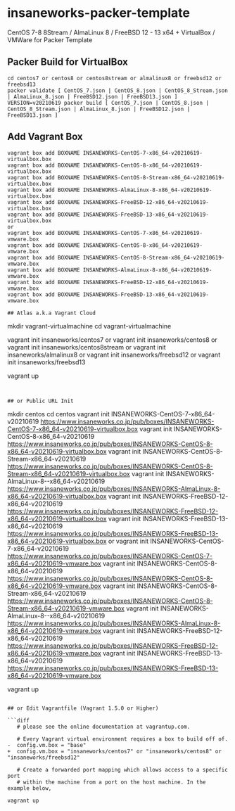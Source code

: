 insaneworks-packer-template
=============

CentOS 7-8 8Stream / AlmaLinux 8 / FreeBSD 12 - 13 x64 + VirtualBox / VMWare for Packer Template

## Packer Build for VirtualBox

```
cd centos7 or centos8 or centos8stream or almalinux8 or freebsd12 or freebsd13
packer validate [ CentOS_7.json | CentOS_8.json | CentOS_8_Stream.json | AlmaLinux_8.json | FreeBSD12.json | FreeBSD13.json ]
VERSION=v20210619 packer build [ CentOS_7.json | CentOS_8.json | CentOS_8_Stream.json | AlmaLinux_8.json | FreeBSD12.json | FreeBSD13.json ]
```

## Add Vagrant Box

```
vagrant box add BOXNAME INSANEWORKS-CentOS-7-x86_64-v20210619-virtualbox.box
vagrant box add BOXNAME INSANEWORKS-CentOS-8-x86_64-v20210619-virtualbox.box
vagrant box add BOXNAME INSANEWORKS-CentOS-8-Stream-x86_64-v20210619-virtualbox.box
vagrant box add BOXNAME INSANEWORKS-AlmaLinux-8-x86_64-v20210619-virtualbox.box
vagrant box add BOXNAME INSANEWORKS-FreeBSD-12-x86_64-v20210619-virtualbox.box
vagrant box add BOXNAME INSANEWORKS-FreeBSD-13-x86_64-v20210619-virtualbox.box
or
vagrant box add BOXNAME INSANEWORKS-CentOS-7-x86_64-v20210619-vmware.box
vagrant box add BOXNAME INSANEWORKS-CentOS-8-x86_64-v20210619-vmware.box
vagrant box add BOXNAME INSANEWORKS-CentOS-8-Stream-x86_64-v20210619-vmware.box
vagrant box add BOXNAME INSANEWORKS-AlmaLinux-8-x86_64-v20210619-vmware.box
vagrant box add BOXNAME INSANEWORKS-FreeBSD-12-x86_64-v20210619-vmware.box
vagrant box add BOXNAME INSANEWORKS-FreeBSD-13-x86_64-v20210619-vmware.box

## Atlas a.k.a Vagrant Cloud

```
mkdir vagrant-virtualmachine
cd vagrant-virtualmachine

vagrant init insaneworks/centos7
or
vagrant init insaneworks/centos8
or
vagrant init insaneworks/centos8stream
or
vagrant init insaneworks/almalinux8
or
vagrant init insaneworks/freebsd12
or
vagrant init insaneworks/freebsd13

vagrant up
```


## or Public URL Init

```
mkdir centos
cd centos
vagrant init INSANEWORKS-CentOS-7-x86_64-v20210619 https://www.insaneworks.co.jp/pub/boxes/INSANEWORKS-CentOS-7-x86_64-v20210619-virtualbox.box
vagrant init INSANEWORKS-CentOS-8-x86_64-v20210619 https://www.insaneworks.co.jp/pub/boxes/INSANEWORKS-CentOS-8-x86_64-v20210619-virtualbox.box
vagrant init INSANEWORKS-CentOS-8-Stream-x86_64-v20210619 https://www.insaneworks.co.jp/pub/boxes/INSANEWORKS-CentOS-8-Stream-x86_64-v20210619-virtualbox.box
vagrant init INSANEWORKS-AlmaLinux-8--x86_64-v20210619 https://www.insaneworks.co.jp/pub/boxes/INSANEWORKS-AlmaLinux-8-x86_64-v20210619-virtualbox.box
vagrant init INSANEWORKS-FreeBSD-12-x86_64-v20210619 https://www.insaneworks.co.jp/pub/boxes/INSANEWORKS-FreeBSD-12-x86_64-v20210619-virtualbox.box
vagrant init INSANEWORKS-FreeBSD-13-x86_64-v20210619 https://www.insaneworks.co.jp/pub/boxes/INSANEWORKS-FreeBSD-13-x86_64-v20210619-virtualbox.box
or
vagrant init INSANEWORKS-CentOS-7-x86_64-v20210619 https://www.insaneworks.co.jp/pub/boxes/INSANEWORKS-CentOS-7-x86_64-v20210619-vmware.box
vagrant init INSANEWORKS-CentOS-8-x86_64-v20210619 https://www.insaneworks.co.jp/pub/boxes/INSANEWORKS-CentOS-8-x86_64-v20210619-vmware.box
vagrant init INSANEWORKS-CentOS-8-Stream-x86_64-v20210619 https://www.insaneworks.co.jp/pub/boxes/INSANEWORKS-CentOS-8-Stream-x86_64-v20210619-vmware.box
vagrant init INSANEWORKS-AlmaLinux-8--x86_64-v20210619 https://www.insaneworks.co.jp/pub/boxes/INSANEWORKS-AlmaLinux-8-x86_64-v20210619-vmware.box
vagrant init INSANEWORKS-FreeBSD-12-x86_64-v20210619 https://www.insaneworks.co.jp/pub/boxes/INSANEWORKS-FreeBSD-12-x86_64-v20210619-vmware.box
vagrant init INSANEWORKS-FreeBSD-13-x86_64-v20210619 https://www.insaneworks.co.jp/pub/boxes/INSANEWORKS-FreeBSD-13-x86_64-v20210619-vmware.box

vagrant up
```

## or Edit Vagrantfile (Vagrant 1.5.0 or Higher)

```diff
   # please see the online documentation at vagrantup.com.

   # Every Vagrant virtual environment requires a box to build off of.
-  config.vm.box = "base"
+  config.vm.box = "insaneworks/centos7" or "insaneworks/centos8" or "insaneworks/freebsd12"

   # Create a forwarded port mapping which allows access to a specific port
   # within the machine from a port on the host machine. In the example below,
```

```
vagrant up
```
